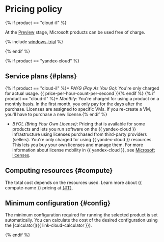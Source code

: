 # Pricing policy

{% if product == "cloud-il" %}

At the [Preview](../overview/concepts/launch-stages.md) stage, Microsoft products can be used free of charge.

{% include [windows-trial](../_includes/compute/windows-trial.md) %}

{% endif %}

{% if product == "yandex-cloud" %}

## Service plans {#plans}

{% if product == "cloud-il" %}* _PAYG (Pay As You Go)_: You're only charged for actual usage. {{ price-per-hour-count-per-second }}{% endif %}
{% if product == "cloud-il" %}* _Monthly_: You're charged for using a product on a monthly basis. In the first month, you only pay for the days after the purchase. Licenses are assigned to specific VMs. If you re-create a VM, you'll have to purchase a new license.{% endif %}
* _BYOL (Bring Your Own License)_: Pricing that is available for some products and lets you run software on the {{ yandex-cloud }} infrastructure using licenses purchased from third-party providers (sellers). You're only charged for using {{ yandex-cloud }} resources. This lets you buy your own licenses and manage them. For more information about license mobility in {{ yandex-cloud }}, see [Microsoft licenses](licensing.md#mobility).

## Computing resources {#compute}

The total cost depends on the resources used. Learn more about {{ compute-name }} pricing at [{#T}](../compute/pricing.md).

## Minimum configuration {#config}

The minimum configuration required for running the selected product is set automatically. You can calculate the cost of the desired configuration using the [calculator]({{ link-cloud-calculator }}).

{% endif %}